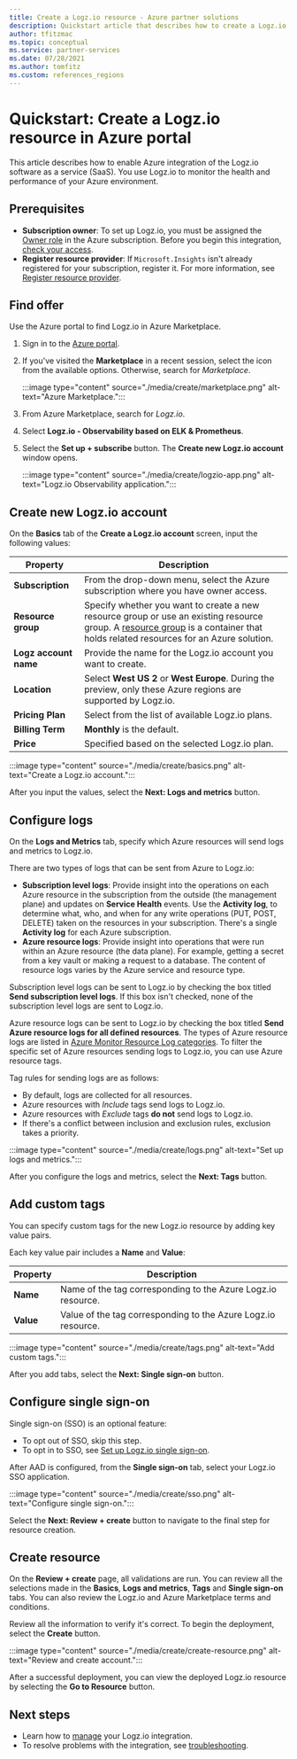 ```yaml
---
title: Create a Logz.io resource - Azure partner solutions
description: Quickstart article that describes how to create a Logz.io resource in Azure.
author: tfitzmac
ms.topic: conceptual
ms.service: partner-services
ms.date: 07/28/2021
ms.author: tomfitz
ms.custom: references_regions
---
```


# Quickstart: Create a Logz.io resource in Azure portal

This article describes how to enable Azure integration of the Logz.io software as a service (SaaS). You use Logz.io to monitor the health and performance of your Azure environment.

## Prerequisites

- **Subscription owner**: To set up Logz.io, you must be assigned the [Owner role](../../role-based-access-control/rbac-and-directory-admin-roles.md#azure-roles) in the Azure subscription. Before you begin this integration, [check your access](../../role-based-access-control/check-access.md).
- **Register resource provider**: If `Microsoft.Insights` isn't already registered for your subscription, register it. For more information, see [Register resource provider](../../azure-resource-manager/management/resource-providers-and-types.md#register-resource-provider).

## Find offer

Use the Azure portal to find Logz.io in Azure Marketplace.

1. Sign in to the [Azure portal](https://portal.azure.com).
1. If you've visited the **Marketplace** in a recent session, select the icon from the available options. Otherwise, search for _Marketplace_.

    :::image type="content" source="./media/create/marketplace.png" alt-text="Azure Marketplace.":::

1. From Azure Marketplace, search for _Logz.io_.
1. Select **Logz.io - Observability based on ELK & Prometheus**.
1. Select the **Set up + subscribe** button. The **Create new Logz.io account** window opens.

    :::image type="content" source="./media/create/logzio-app.png" alt-text="Logz.io Observability application.":::

## Create new Logz.io account

On the **Basics** tab of the **Create a Logz.io account** screen, input the following values:

| Property | Description |
| ---- | ---- |
| **Subscription** | From the drop-down menu, select the Azure subscription where you have owner access. |
| **Resource group** | Specify whether you want to create a new resource group or use an existing resource group. A [resource group](../../azure-resource-manager/management/overview.md#resource-groups) is a container that holds related resources for an Azure solution. |
| **Logz account name** | Provide the name for the Logz.io account you want to create. |
| **Location** | Select **West US 2** or **West Europe**. During the preview, only these Azure regions are supported by Logz.io. |
| **Pricing Plan** | Select from the list of available Logz.io plans. |
| **Billing Term** | **Monthly** is the default. |
| **Price** | Specified based on the selected Logz.io plan. |

:::image type="content" source="./media/create/basics.png" alt-text="Create a Logz.io account.":::

After you input the values, select the **Next: Logs and metrics** button.

## Configure logs

On the **Logs and Metrics** tab, specify which Azure resources will send logs and metrics to Logz.io.

There are two types of logs that can be sent from Azure to Logz.io:

- **Subscription level logs**: Provide insight into the operations on each Azure resource in the subscription from the outside (the management plane) and updates on **Service Health** events. Use the **Activity log**, to determine what, who, and when for any write operations (PUT, POST, DELETE) taken on the resources in your subscription. There's a single **Activity log** for each Azure subscription.
- **Azure resource logs**: Provide insight into operations that were run within an Azure resource (the data plane). For example, getting a secret from a key vault or making a request to a database. The content of resource logs varies by the Azure service and resource type.

Subscription level logs can be sent to Logz.io by checking the box titled **Send subscription level logs**. If this box isn't checked, none of the subscription level logs are sent to Logz.io.

Azure resource logs can be sent to Logz.io by checking the box titled **Send Azure resource logs for all defined resources**. The types of Azure resource logs are listed in [Azure Monitor Resource Log categories](../../azure-monitor/essentials/resource-logs-categories.md). To filter the specific set of Azure resources sending logs to Logz.io, you can use Azure resource tags.

Tag rules for sending logs are as follows:

- By default, logs are collected for all resources.
- Azure resources with _Include_ tags send logs to Logz.io.
- Azure resources with _Exclude_ tags **do not** send logs to Logz.io.
- If there's a conflict between inclusion and exclusion rules, exclusion takes a priority.

:::image type="content" source="./media/create/logs.png" alt-text="Set up logs and metrics.":::

After you configure the logs and metrics, select the **Next: Tags** button.

## Add custom tags

You can specify custom tags for the new Logz.io resource by adding key value pairs.

Each key value pair includes a **Name** and **Value**:

| Property | Description |
| ---- | ---- |
| **Name** | Name of the tag corresponding to the Azure Logz.io resource. |
| **Value** | Value of the tag corresponding to the Azure Logz.io resource. |

:::image type="content" source="./media/create/tags.png" alt-text="Add custom tags.":::

After you add tabs, select the **Next: Single sign-on** button.

## Configure single sign-on

Single sign-on (SSO) is an optional feature:

- To opt out of SSO, skip this step.
- To opt in to SSO, see [Set up Logz.io single sign-on](setup-sso.md).

After AAD is configured, from the **Single sign-on** tab, select your Logz.io SSO application.

:::image type="content" source="./media/create/sso.png" alt-text="Configure single sign-on.":::

Select the **Next: Review + create** button to navigate to the final step for resource creation.

## Create resource

On the **Review + create** page, all validations are run. You can review all the selections made in the **Basics**, **Logs and metrics**, **Tags** and **Single sign-on** tabs. You can also review the Logz.io and Azure Marketplace terms and conditions.

Review all the information to verify it's correct. To begin the deployment, select the **Create** button.

:::image type="content" source="./media/create/create-resource.png" alt-text="Review and create account.":::

After a successful deployment, you can view the deployed Logz.io resource by selecting the **Go to Resource** button.

## Next steps

- Learn how to [manage](manage.md) your Logz.io integration.
- To resolve problems with the integration, see [troubleshooting](troubleshoot.md).
